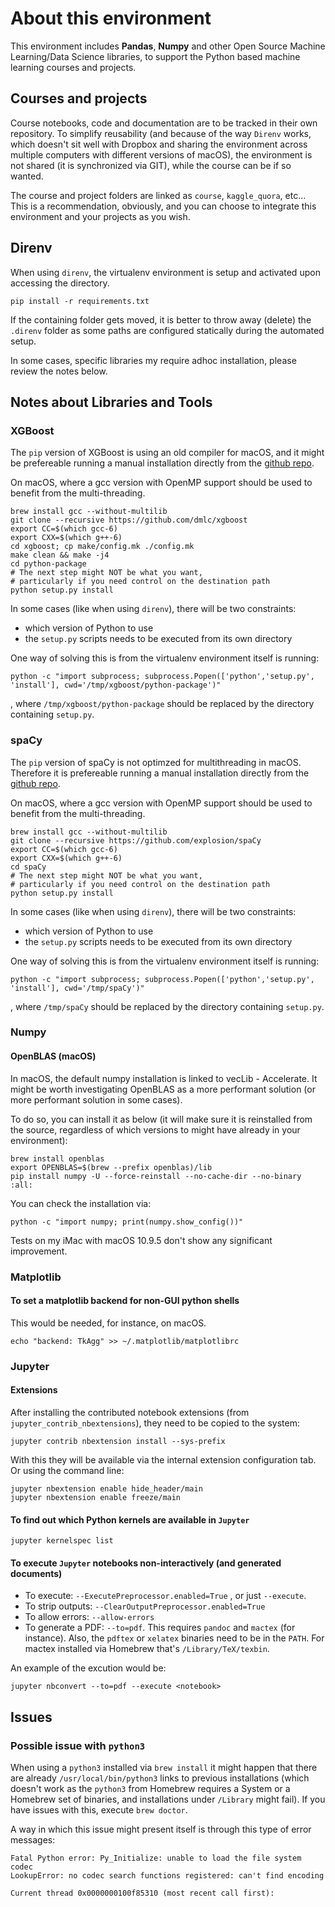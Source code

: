 # About this environment

This environment includes **Pandas**, **Numpy** and other Open Source Machine Learning/Data Science libraries, to support the Python based machine learning courses and projects.


## Courses and projects

Course notebooks, code and documentation are to be tracked in their own repository. To simplify reusability (and because of the way `Direnv` works, which doesn't sit well with Dropbox and sharing the environment across multiple computers with different versions of macOS), the environment is not shared (it is synchronized via GIT), while the course can be if so wanted.

The course and project folders are linked as `course`, `kaggle_quora`, etc... This is a recommendation, obviously, and you can choose to integrate this environment and your projects as you wish.

## Direnv

When using `direnv`, the virtualenv environment is setup and activated upon accessing the directory.

`pip install -r requirements.txt`

If the containing folder gets moved, it is better to throw away (delete) the `.direnv` folder as some paths are configured statically during the automated setup.

In some cases, specific libraries my require adhoc installation, please review the notes below.

## Notes about Libraries and Tools

### XGBoost

The `pip` version of XGBoost is using an old compiler for macOS, and it might be prefereable running a manual installation directly from the [github repo](https://github.com/dmlc/xgboost).

On macOS, where a gcc version with OpenMP support should be used to benefit from the multi-threading.

```
brew install gcc --without-multilib
git clone --recursive https://github.com/dmlc/xgboost
export CC=$(which gcc-6)
export CXX=$(which g++-6)
cd xgboost; cp make/config.mk ./config.mk
make clean && make -j4
cd python-package
# The next step might NOT be what you want,
# particularly if you need control on the destination path
python setup.py install
```

In some cases (like when using `direnv`), there will be two constraints:

* which version of Python to use
* the `setup.py` scripts needs to be executed from its own directory

One way of solving this is from the virtualenv environment itself is running:

```
python -c "import subprocess; subprocess.Popen(['python','setup.py', 'install'], cwd='/tmp/xgboost/python-package')"
```

, where `/tmp/xgboost/python-package` should be replaced by the directory containing `setup.py`.

### spaCy

The `pip` version of spaCy is not optimzed for multithreading in macOS. Therefore it is prefereable running a manual installation directly from the [github repo](https://github.com/explosion/spaCy).

On macOS, where a gcc version with OpenMP support should be used to benefit from the multi-threading.

```
brew install gcc --without-multilib
git clone --recursive https://github.com/explosion/spaCy
export CC=$(which gcc-6)
export CXX=$(which g++-6)
cd spaCy
# The next step might NOT be what you want,
# particularly if you need control on the destination path
python setup.py install
```

In some cases (like when using `direnv`), there will be two constraints:

* which version of Python to use
* the `setup.py` scripts needs to be executed from its own directory

One way of solving this is from the virtualenv environment itself is running:

```
python -c "import subprocess; subprocess.Popen(['python','setup.py', 'install'], cwd='/tmp/spaCy')"
```

, where `/tmp/spaCy` should be replaced by the directory containing `setup.py`.



### Numpy

#### OpenBLAS (macOS)

In macOS, the default numpy installation is linked to vecLib - Accelerate. It might be worth investigating OpenBLAS as a more performant solution (or more performant solution in some cases).

To do so, you can install it as below (it will make sure it is reinstalled from the source, regardless of which versions to might have already in your environment): 

```
brew install openblas
export OPENBLAS=$(brew --prefix openblas)/lib
pip install numpy -U --force-reinstall --no-cache-dir --no-binary :all:
```

You can check the installation via:

`python -c "import numpy; print(numpy.show_config())"`

Tests on my iMac with macOS 10.9.5 don't show any significant improvement.


### Matplotlib

#### To set a matplotlib backend for non-GUI python shells

This would be needed, for instance, on macOS.

```
echo "backend: TkAgg" >> ~/.matplotlib/matplotlibrc
```

### Jupyter

#### Extensions

After installing the contributed notebook extensions (from `jupyter_contrib_nbextensions`), they need to be copied to the system:

`jupyter contrib nbextension install --sys-prefix`

With this they will be available via the internal extension configuration tab. Or using the command line:

```
jupyter nbextension enable hide_header/main
jupyter nbextension enable freeze/main
```

#### To find out which Python kernels are available in `Jupyter`

`jupyter kernelspec list`

#### To execute `Jupyter` notebooks non-interactively (and generated documents)

* To execute: `--ExecutePreprocessor.enabled=True`
, or just `--execute`.
* To strip outputs: `--ClearOutputPreprocessor.enabled=True`
* To allow errors: `--allow-errors`
* To generate a PDF: `--to=pdf`. This requires `pandoc` and `mactex` (for instance). Also, the `pdftex` or `xelatex` binaries need to be in the `PATH`. For mactex installed via Homebrew that's `/Library/TeX/texbin`.

An example of the excution would be:

```
jupyter nbconvert --to=pdf --execute <notebook>
```



## Issues

### Possible issue with `python3`

When using a `python3` installed via `brew install` it might happen that there are already `/usr/local/bin/python3` links to previous installations (which doesn't work as the `python3` from Homebrew requires a System or a Homebrew set of binaries, and installations under `/Library` might fail). If you have issues with this, execute `brew doctor`.

A way in which this issue might present itself is through this type of error messages:

```
Fatal Python error: Py_Initialize: unable to load the file system codec
LookupError: no codec search functions registered: can't find encoding

Current thread 0x0000000100f85310 (most recent call first):
```